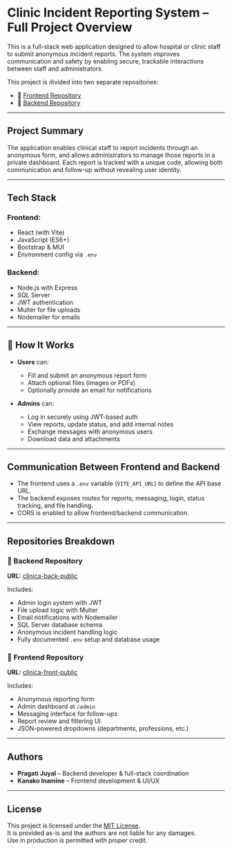 # Clinic Incident Reporting System – Full Project Overview

This is a full-stack web application designed to allow hospital or clinic staff to submit anonymous incident reports. The system improves communication and safety by enabling secure, trackable interactions between staff and administrators.

This project is divided into two separate repositories:

- 🔗 [Frontend Repository](https://github.com/Project-CSF-2025/clinica-front-public)  
- 🔗 [Backend Repository](https://github.com/Project-CSF-2025/clinica-back-public)

---

## Project Summary

The application enables clinical staff to report incidents through an anonymous form, and allows administrators to manage those reports in a private dashboard. Each report is tracked with a unique code, allowing both communication and follow-up without revealing user identity.

---

## Tech Stack

### Frontend:
- React (with Vite)
- JavaScript (ES6+)
- Bootstrap & MUI
- Environment config via `.env`

### Backend:
- Node.js with Express
- SQL Server
- JWT authentication
- Multer for file uploads
- Nodemailer for emails

---

## 🔧 How It Works

- **Users** can:
  - Fill and submit an anonymous report form
  - Attach optional files (images or PDFs)
  - Optionally provide an email for notifications

- **Admins** can:
  - Log in securely using JWT-based auth
  - View reports, update status, and add internal notes
  - Exchange messages with anonymous users
  - Download data and attachments

---

## Communication Between Frontend and Backend

- The frontend uses a `.env` variable (`VITE_API_URL`) to define the API base URL.
- The backend exposes routes for reports, messaging, login, status tracking, and file handling.
- CORS is enabled to allow frontend/backend communication.

---

## Repositories Breakdown

### 🔸 Backend Repository

**URL:** [clinica-back-public](https://github.com/Project-CSF-2025/clinica-back-public)

Includes:

- Admin login system with JWT
- File upload logic with Multer
- Email notifications with Nodemailer
- SQL Server database schema
- Anonymous incident handling logic
- Fully documented `.env` setup and database usage

### 🔸 Frontend Repository

**URL:** [clinica-front-public](https://github.com/Project-CSF-2025/clinica-front-public)

Includes:

- Anonymous reporting form
- Admin dashboard at `/admin`
- Messaging interface for follow-ups
- Report review and filtering UI
- JSON-powered dropdowns (departments, professions, etc.)

---

## Authors

- **Pragati Juyal** – Backend developer & full-stack coordination  
- **Kanako Inamine** – Frontend development & UI/UX

---

## License

This project is licensed under the [MIT License](./LICENSE).  
It is provided as-is and the authors are not liable for any damages.  
Use in production is permitted with proper credit.


